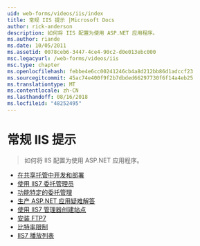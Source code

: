 ```yaml
---
uid: web-forms/videos/iis/index
title: 常规 IIS 提示 |Microsoft Docs
author: rick-anderson
description: 如何将 IIS 配置为使用 ASP.NET 应用程序。
ms.author: riande
ms.date: 10/05/2011
ms.assetid: 0078ceb6-3447-4ce4-90c2-d0e013ebc000
msc.legacyurl: /web-forms/videos/iis
msc.type: chapter
ms.openlocfilehash: febbe4e6cc00241246cb4a8d212bb86d1adccf23
ms.sourcegitcommit: 45ac74e400f9f2b7dbded66297730f6f14a4eb25
ms.translationtype: MT
ms.contentlocale: zh-CN
ms.lasthandoff: 08/16/2018
ms.locfileid: "48252495"
---
```

<a name="general-iis-tips"></a>常规 IIS 提示
====================
> 如何将 IIS 配置为使用 ASP.NET 应用程序。


- [在共享托管中开发和部署](developing-and-deploying-in-a-shared-hosting.md)
- [使用 IIS7 委托管理员](working-with-iis7-deligated-admin.md)
- [功能特定的委托管理](feature-specific-delegated-management.md)
- [生产 ASP.NET 应用疑难解答](troubleshooting-production-aspnet-apps.md)
- [使用 IIS7 管理器创建站点](creating-a-site-with-iis7-manager.md)
- [安装 FTP7](installing-ftp7.md)
- [比特率限制](bit-rate-throttling.md)
- [IIS7 播放列表](iis7-playlists.md)
